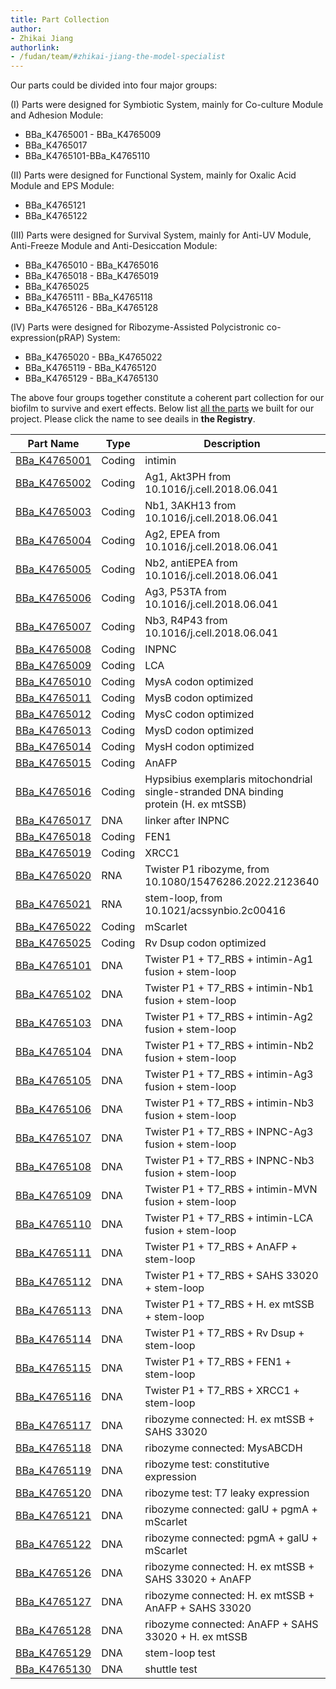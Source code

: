 ```yaml
---
title: Part Collection
author:
- Zhikai Jiang
authorlink:
- /fudan/team/#zhikai-jiang-the-model-specialist
---
```


Our parts could be divided into four major groups:

(I) Parts were designed for Symbiotic System, mainly for Co-culture Module and Adhesion Module:

- BBa_K4765001 - BBa_K4765009
- BBa_K4765017
- BBa_K4765101-BBa_K4765110

(II) Parts were designed for Functional System, mainly for Oxalic Acid Module and EPS Module:

- BBa_K4765121
- BBa_K4765122

(III) Parts were designed for Survival System, mainly for Anti-UV Module, Anti-Freeze Module and Anti-Desiccation Module:

- BBa_K4765010 - BBa_K4765016
- BBa_K4765018 - BBa_K4765019
- BBa_K4765025
- BBa_K4765111 - BBa_K4765118
- BBa_K4765126 - BBa_K4765128

(Ⅳ) Parts were designed for Ribozyme-Assisted Polycistronic co-expression(pRAP) System:

- BBa_K4765020 - BBa_K4765022
- BBa_K4765119 - BBa_K4765120
- BBa_K4765129 - BBa_K4765130

The above four groups together constitute a coherent part collection for our biofilm to survive and exert effects. Below list [all the parts](http://parts.igem.org/cgi/partsdb/pgroup.cgi?pgroup=iGEM2023&group=Fudan) we built for our project. Please click the name to see deails in **the Registry**.

| Part Name | Type   | Description | length |
|----|----|----|----|
| [BBa_K4765001](http://parts.igem.org/wiki/index.php?title=Part:BBa_K4765001) | Coding | intimin                                                      | 1968   |
| [BBa_K4765002](http://parts.igem.org/wiki/index.php?title=Part:BBa_K4765002) | Coding | Ag1, Akt3PH from 10.1016/j.cell.2018.06.041                  | 354    |
| [BBa_K4765003](http://parts.igem.org/wiki/index.php?title=Part:BBa_K4765003) | Coding | Nb1, 3AKH13 from 10.1016/j.cell.2018.06.041                  | 372    |
| [BBa_K4765004](http://parts.igem.org/wiki/index.php?title=Part:BBa_K4765004) | Coding | Ag2, EPEA from 10.1016/j.cell.2018.06.041                    | 18     |
| [BBa_K4765005](http://parts.igem.org/wiki/index.php?title=Part:BBa_K4765005) | Coding | Nb2, antiEPEA from 10.1016/j.cell.2018.06.041                | 384    |
| [BBa_K4765006](http://parts.igem.org/wiki/index.php?title=Part:BBa_K4765006) | Coding | Ag3, P53TA from 10.1016/j.cell.2018.06.041                   | 312    |
| [BBa_K4765007](http://parts.igem.org/wiki/index.php?title=Part:BBa_K4765007) | Coding | Nb3, R4P43 from 10.1016/j.cell.2018.06.041                   | 339    |
| [BBa_K4765008](http://parts.igem.org/wiki/index.php?title=Part:BBa_K4765008) | Coding | INPNC                                                        | 924    |
| [BBa_K4765009](http://parts.igem.org/wiki/index.php?title=Part:BBa_K4765009) | Coding | LCA                                                          | 828    |
| [BBa_K4765010](http://parts.igem.org/wiki/index.php?title=Part:BBa_K4765010) | Coding | MysA codon optimized                                         | 1233   |
| [BBa_K4765011](http://parts.igem.org/wiki/index.php?title=Part:BBa_K4765011) | Coding | MysB codon optimized                                         | 834    |
| [BBa_K4765012](http://parts.igem.org/wiki/index.php?title=Part:BBa_K4765012) | Coding | MysC codon optimized                                         | 1386   |
| [BBa_K4765013](http://parts.igem.org/wiki/index.php?title=Part:BBa_K4765013) | Coding | MysD codon optimized                                         | 1107   |
| [BBa_K4765014](http://parts.igem.org/wiki/index.php?title=Part:BBa_K4765014) | Coding | MysH codon optimized                                         | 804    |
| [BBa_K4765015](http://parts.igem.org/wiki/index.php?title=Part:BBa_K4765015) | Coding | AnAFP                                                        | 612    |
| [BBa_K4765016](http://parts.igem.org/wiki/index.php?title=Part:BBa_K4765016) | Coding | Hypsibius exemplaris mitochondrial single-stranded DNA binding protein (H. ex mtSSB) | 621    |
| [BBa_K4765017](http://parts.igem.org/wiki/index.php?title=Part:BBa_K4765017) | DNA    | linker after INPNC                                           | 48     |
| [BBa_K4765018](http://parts.igem.org/wiki/index.php?title=Part:BBa_K4765018) | Coding | FEN1                                                         | 1185   |
| [BBa_K4765019](http://parts.igem.org/wiki/index.php?title=Part:BBa_K4765019) | Coding | XRCC1                                                        | 2226   |
| [BBa_K4765020](http://parts.igem.org/wiki/index.php?title=Part:BBa_K4765020) | RNA    | Twister P1 ribozyme, from 10.1080/15476286.2022.2123640      | 44     |
| [BBa_K4765021](http://parts.igem.org/wiki/index.php?title=Part:BBa_K4765021) | RNA    | stem-loop, from 10.1021/acssynbio.2c00416                    | 20     |
| [BBa_K4765022](http://parts.igem.org/wiki/index.php?title=Part:BBa_K4765022) | Coding | mScarlet                                                     | 699    |
| [BBa_K4765025](http://parts.igem.org/wiki/index.php?title=Part:BBa_K4765025) | Coding | Rv Dsup codon optimized                                      | 1188   |
| [BBa_K4765101](http://parts.igem.org/wiki/index.php?title=Part:BBa_K4765101) | DNA    | Twister P1 + T7_RBS + intimin-Ag1 fusion + stem-loop         | 2409   |
| [BBa_K4765102](http://parts.igem.org/wiki/index.php?title=Part:BBa_K4765102) | DNA    | Twister P1 + T7_RBS + intimin-Nb1 fusion + stem-loop         | 2427   |
| [BBa_K4765103](http://parts.igem.org/wiki/index.php?title=Part:BBa_K4765103) | DNA    | Twister P1 + T7_RBS + intimin-Ag2 fusion + stem-loop         | 2073   |
| [BBa_K4765104](http://parts.igem.org/wiki/index.php?title=Part:BBa_K4765104) | DNA    | Twister P1 + T7_RBS + intimin-Nb2 fusion + stem-loop         | 2439   |
| [BBa_K4765105](http://parts.igem.org/wiki/index.php?title=Part:BBa_K4765105) | DNA    | Twister P1 + T7_RBS + intimin-Ag3 fusion + stem-loop         | 2367   |
| [BBa_K4765106](http://parts.igem.org/wiki/index.php?title=Part:BBa_K4765106) | DNA    | Twister P1 + T7_RBS + intimin-Nb3 fusion + stem-loop         | 2394   |
| [BBa_K4765107](http://parts.igem.org/wiki/index.php?title=Part:BBa_K4765107) | DNA    | Twister P1 + T7_RBS + INPNC-Ag3 fusion + stem-loop           | 1365   |
| [BBa_K4765108](http://parts.igem.org/wiki/index.php?title=Part:BBa_K4765108) | DNA    | Twister P1 + T7_RBS + INPNC-Nb3 fusion + stem-loop           | 1392   |
| [BBa_K4765109](http://parts.igem.org/wiki/index.php?title=Part:BBa_K4765109) | DNA    | Twister P1 + T7_RBS + intimin-MVN fusion + stem-loop         | 2382   |
| [BBa_K4765110](http://parts.igem.org/wiki/index.php?title=Part:BBa_K4765110) | DNA    | Twister P1 + T7_RBS + intimin-LCA fusion + stem-loop         | 2883   |
| [BBa_K4765111](http://parts.igem.org/wiki/index.php?title=Part:BBa_K4765111) | DNA    | Twister P1 + T7_RBS + AnAFP + stem-loop                      | 693    |
| [BBa_K4765112](http://parts.igem.org/wiki/index.php?title=Part:BBa_K4765112) | DNA    | Twister P1 + T7_RBS + SAHS 33020 + stem-loop                 | 590    |
| [BBa_K4765113](http://parts.igem.org/wiki/index.php?title=Part:BBa_K4765113) | DNA    | Twister P1 + T7_RBS + H. ex mtSSB + stem-loop                | 702    |
| [BBa_K4765114](http://parts.igem.org/wiki/index.php?title=Part:BBa_K4765114) | DNA    | Twister P1 + T7_RBS + Rv Dsup + stem-loop                    | 1269   |
| [BBa_K4765115](http://parts.igem.org/wiki/index.php?title=Part:BBa_K4765115) | DNA    | Twister P1 + T7_RBS + FEN1 + stem-loop                       | 1266   |
| [BBa_K4765116](http://parts.igem.org/wiki/index.php?title=Part:BBa_K4765116) | DNA    | Twister P1 + T7_RBS + XRCC1 + stem-loop                      | 2307   |
| [BBa_K4765117](http://parts.igem.org/wiki/index.php?title=Part:BBa_K4765117) | DNA    | ribozyme connected: H. ex mtSSB + SAHS 33020                 | 1365   |
| [BBa_K4765118](http://parts.igem.org/wiki/index.php?title=Part:BBa_K4765118) | DNA    | ribozyme connected: MysABCDH                                 | 5817   |
| [BBa_K4765119](http://parts.igem.org/wiki/index.php?title=Part:BBa_K4765119) | DNA    | ribozyme test: constitutive expression                       | 1623   |
| [BBa_K4765120](http://parts.igem.org/wiki/index.php?title=Part:BBa_K4765120) | DNA    | ribozyme test: T7 leaky expression                           | 1601   |
| [BBa_K4765121](http://parts.igem.org/wiki/index.php?title=Part:BBa_K4765121) | DNA    | ribozyme connected: galU + pgmA + mScarlet                   | 3565   |
| [BBa_K4765122](http://parts.igem.org/wiki/index.php?title=Part:BBa_K4765122) | DNA    | ribozyme connected: pgmA + galU + mScarlet                   | 3565   |
| [BBa_K4765126](http://parts.igem.org/wiki/index.php?title=Part:BBa_K4765126) | DNA    | ribozyme connected: H. ex mtSSB + SAHS 33020 + AnAFP         | 2058   |
| [BBa_K4765127](http://parts.igem.org/wiki/index.php?title=Part:BBa_K4765127) | DNA    | ribozyme connected: H. ex mtSSB + AnAFP + SAHS 33020         | 2058   |
| [BBa_K4765128](http://parts.igem.org/wiki/index.php?title=Part:BBa_K4765128) | DNA    | ribozyme connected: AnAFP + SAHS 33020 + H. ex mtSSB         | 2058   |
| [BBa_K4765129](http://parts.igem.org/wiki/index.php?title=Part:BBa_K4765129) | DNA    | stem-loop test                                               | 1581   |
| [BBa_K4765130](http://parts.igem.org/wiki/index.php?title=Part:BBa_K4765130) | DNA    | shuttle test                                                 | 1211   |

